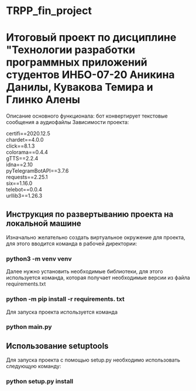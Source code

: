 # TRPP_fin_project
<h1>Итоговый проект по дисциплине "Технологии разработки программных приложений студентов ИНБО-07-20 Аникина Данилы, Кувакова Темира и Глинко Алены</h1>

Описание основного функционала: бот конвертирует текстовые сообщения а аудиофайлы
Зависимости проекта: <br>

certifi==2020.12.5 <br>
chardet==4.0.0 <br>
click==8.1.3 <br>
colorama==0.4.4 <br>
gTTS==2.2.4 <br>
idna==2.10 <br>
pyTelegramBotAPI==3.7.6 <br>
requests==2.25.1 <br>
six==1.16.0 <br>
telebot==0.0.4 <br>
urllib3==1.26.3 <br>

<h2>Инструкция по развертыванию проекта на локальной машине</h2>
Изначально желательно создать виртуальное окружение для проекта, для этого вводится команда в рабочей директории: 
<h3>python3 -m venv venv</h3>
Далее нужно установить необходимые библиотеки, для этого используется команда, которая получает необходимые версии из файла requirements.txt
<h3>python -m pip install -r requirements. txt</h3>
Для запуска проекта используется команда
<h3>python main.py</h3>
<h2>Использование setuptools</h2>
Для запуска проекта с помощью setup.py необходимо использовать следующую команду:
<h3>python setup.py install</h3>
